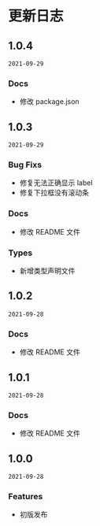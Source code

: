 # 更新日志

## 1.0.4

`2021-09-29`

### Docs

- 修改 package.json

## 1.0.3

`2021-09-29`

### Bug Fixs

- 修复无法正确显示 label
- 修复下拉框没有滚动条

### Docs

- 修改 README 文件

### Types

- 新增类型声明文件

## 1.0.2

`2021-09-28`

### Docs

- 修改 README 文件

## 1.0.1

`2021-09-28`

### Docs

- 修改 README 文件

## 1.0.0

`2021-09-28`

### Features

- 初版发布
